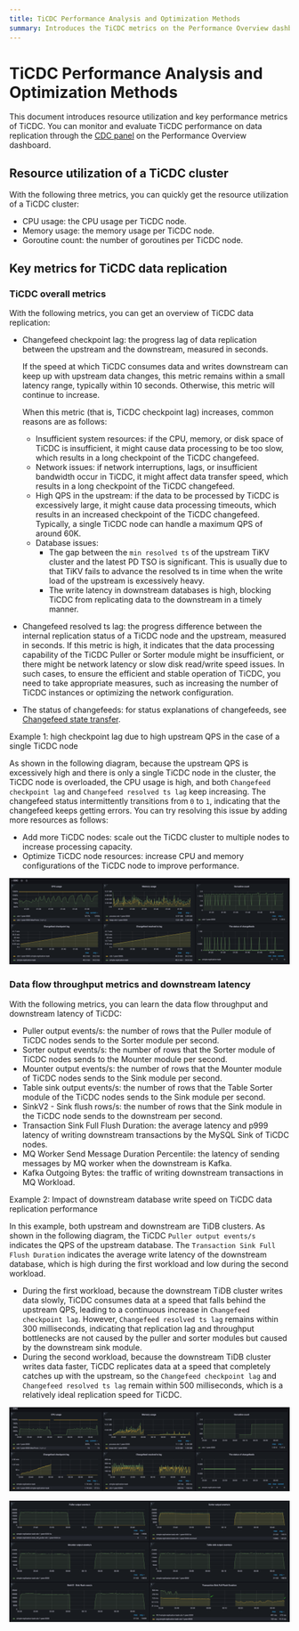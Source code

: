 ```yaml
---
title: TiCDC Performance Analysis and Optimization Methods
summary: Introduces the TiCDC metrics on the Performance Overview dashboard, helping you understand and monitor the workload of TiCDC.
---
```


# TiCDC Performance Analysis and Optimization Methods

This document introduces resource utilization and key performance metrics of TiCDC. You can monitor and evaluate TiCDC performance on data replication through the [CDC panel](/grafana-performance-overview-dashboard.md#cdc) on the Performance Overview dashboard.

## Resource utilization of a TiCDC cluster

With the following three metrics, you can quickly get the resource utilization of a TiCDC cluster:

- CPU usage: the CPU usage per TiCDC node.
- Memory usage: the memory usage per TiCDC node.
- Goroutine count: the number of goroutines per TiCDC node.

## Key metrics for TiCDC data replication

### TiCDC overall metrics

With the following metrics, you can get an overview of TiCDC data replication:

- Changefeed checkpoint lag: the progress lag of data replication between the upstream and the downstream, measured in seconds.

    If the speed at which TiCDC consumes data and writes downstream can keep up with upstream data changes, this metric remains within a small latency range, typically within 10 seconds. Otherwise, this metric will continue to increase.

    When this metric (that is, TiCDC checkpoint lag) increases, common reasons are as follows:

    - Insufficient system resources: if the CPU, memory, or disk space of TiCDC is insufficient, it might cause data processing to be too slow, which results in a long checkpoint of the TiCDC changefeed.
    - Network issues: if network interruptions, lags, or insufficient bandwidth occur in TiCDC, it might affect data transfer speed, which results in a long checkpoint of the TiCDC changefeed.
    - High QPS in the upstream: if the data to be processed by TiCDC is excessively large, it might cause data processing timeouts, which results in an increased checkpoint of the TiCDC changefeed. Typically, a single TiCDC node can handle a maximum QPS of around 60K.
    - Database issues:
        - The gap between the `min resolved ts` of the upstream TiKV cluster and the latest PD TSO is significant. This is usually due to that TiKV fails to advance the resolved ts in time when the write load of the upstream is excessively heavy.
        - The write latency in downstream databases is high, blocking TiCDC from replicating data to the downstream in a timely manner.

- Changefeed resolved ts lag: the progress difference between the internal replication status of a TiCDC node and the upstream, measured in seconds. If this metric is high, it indicates that the data processing capability of the TiCDC Puller or Sorter module might be insufficient, or there might be network latency or slow disk read/write speed issues. In such cases, to ensure the efficient and stable operation of TiCDC, you need to take appropriate measures, such as increasing the number of TiCDC instances or optimizing the network configuration.
- The status of changefeeds: for status explanations of changefeeds, see [Changefeed state transfer](/ticdc/ticdc-changefeed-overview.md).

Example 1: high checkpoint lag due to high upstream QPS in the case of a single TiCDC node

As shown in the following diagram, because the upstream QPS is excessively high and there is only a single TiCDC node in the cluster, the TiCDC node is overloaded, the CPU usage is high, and both `Changefeed checkpoint lag` and `Changefeed resolved ts lag` keep increasing. The changefeed status intermittently transitions from `0` to `1`, indicating that the changefeed keeps getting errors. You can try resolving this issue by adding more resources as follows:

- Add more TiCDC nodes: scale out the TiCDC cluster to multiple nodes to increase processing capacity.
- Optimize TiCDC node resources: increase CPU and memory configurations of the TiCDC node to improve performance.

![TiCDC overview](/media/performance/cdc/cdc-slow.png)

### Data flow throughput metrics and downstream latency

With the following metrics, you can learn the data flow throughput and downstream latency of TiCDC:

- Puller output events/s: the number of rows that the Puller module of TiCDC nodes sends to the Sorter module per second.
- Sorter output events/s: the number of rows that the Sorter module of TiCDC nodes sends to the Mounter module per second.
- Mounter output events/s: the number of rows that the Mounter module of TiCDC nodes sends to the Sink module per second.
- Table sink output events/s: the number of rows that the Table Sorter module of the TiCDC nodes sends to the Sink module per second.
- SinkV2 - Sink flush rows/s: the number of rows that the Sink module in the TiCDC node sends to the downstream per second.
- Transaction Sink Full Flush Duration: the average latency and p999 latency of writing downstream transactions by the MySQL Sink of TiCDC nodes.
- MQ Worker Send Message Duration Percentile: the latency of sending messages by MQ worker when the downstream is Kafka.
- Kafka Outgoing Bytes: the traffic of writing downstream transactions in MQ Workload.

Example 2: Impact of downstream database write speed on TiCDC data replication performance

In this example, both upstream and downstream are TiDB clusters. As shown in the following diagram, the TiCDC `Puller output events/s` indicates the QPS of the upstream database. The `Transaction Sink Full Flush Duration` indicates the average write latency of the downstream database, which is high during the first workload and low during the second workload.

- During the first workload, because the downstream TiDB cluster writes data slowly, TiCDC consumes data at a speed that falls behind the upstream QPS, leading to a continuous increase in `Changefeed checkpoint lag`. However, `Changefeed resolved ts lag` remains within 300 milliseconds, indicating that replication lag and throughput bottlenecks are not caused by the puller and sorter modules but caused by the downstream sink module.
- During the second workload, because the downstream TiDB cluster writes data faster, TiCDC replicates data at a speed that completely catches up with the upstream, so the `Changefeed checkpoint lag` and `Changefeed resolved ts lag` remain within 500 milliseconds, which is a relatively ideal replication speed for TiCDC.

![TiCDC overview](/media/performance/cdc/cdc-fast-1.png)

![data flow and txn latency](/media/performance/cdc/cdc-fast-2.png)
